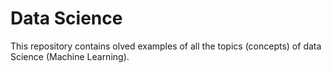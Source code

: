 # Data Science
This repository contains olved examples of all the topics (concepts) of data Science (Machine Learning).
